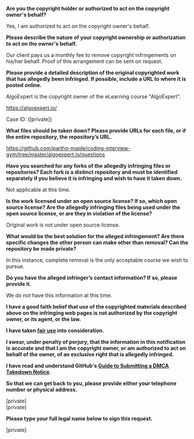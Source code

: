 **Are you the copyright holder or authorized to act on the copyright owner's behalf?**

Yes, I am authorized to act on the copyright owner's behalf.

**Please describe the nature of your copyright ownership or authorization to act on the owner's behalf.**

Our client pays us a monthly fee to remove copyright infringements on his/her behalf. Proof of this arrangement can be sent on request.

**Please provide a detailed description of the original copyrighted work that has allegedly been infringed. If possible, include a URL to where it is posted online.**

AlgoExpert is the copyright owner of the eLearning course "AlgoExpert".

https://algoexpert.io/

Case ID: ([private])

**What files should be taken down? Please provide URLs for each file, or if the entire repository, the repository’s URL.**

https://github.com/partho-maple/coding-interview-gym/tree/master/algoexpert.io/questions

**Have you searched for any forks of the allegedly infringing files or repositories? Each fork is a distinct repository and must be identified separately if you believe it is infringing and wish to have it taken down.**

Not applicable at this time.

**Is the work licensed under an open source license? If so, which open source license? Are the allegedly infringing files being used under the open source license, or are they in violation of the license?**

Original work is not under open source license.

**What would be the best solution for the alleged infringement? Are there specific changes the other person can make other than removal? Can the repository be made private?**

In this instance, complete removal is the only acceptable course we wish to pursue.

**Do you have the alleged infringer’s contact information? If so, please provide it.**

We do not have this information at this time.

**I have a good faith belief that use of the copyrighted materials described above on the infringing web pages is not authorized by the copyright owner, or its agent, or the law.**

**I have taken <a href="https://www.lumendatabase.org/topics/22">fair use</a> into consideration.**

**I swear, under penalty of perjury, that the information in this notification is accurate and that I am the copyright owner, or am authorized to act on behalf of the owner, of an exclusive right that is allegedly infringed.**

**I have read and understand GitHub's <a href="https://help.github.com/articles/guide-to-submitting-a-dmca-takedown-notice/">Guide to Submitting a DMCA Takedown Notice</a>.**

**So that we can get back to you, please provide either your telephone number or physical address.**

[private]  
[private]

**Please type your full legal name below to sign this request.**

[private]
